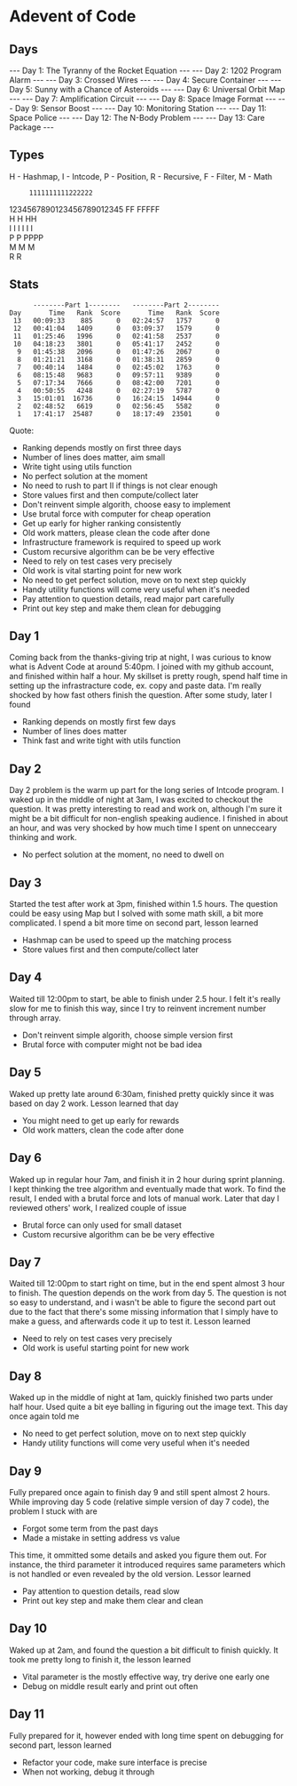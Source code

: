 # Adevent of Code

## Days

--- Day 1: The Tyranny of the Rocket Equation ---
--- Day 2: 1202 Program Alarm ---
--- Day 3: Crossed Wires ---
--- Day 4: Secure Container ---
--- Day 5: Sunny with a Chance of Asteroids ---
--- Day 6: Universal Orbit Map ---
--- Day 7: Amplification Circuit ---
--- Day 8: Space Image Format ---
--- Day 9: Sensor Boost ---
--- Day 10: Monitoring Station ---
--- Day 11: Space Police ---
--- Day 12: The N-Body Problem ---
--- Day 13: Care Package ---


## Types

H - Hashmap, I - Intcode, P - Position, R - Recursive, F - Filter, M - Math

         1111111111222222
1234567890123456789012345
  FF  FFFFF              
  H  H   HH              
 I  I I I I I            
  P    P PPPP            
  M      M M             
R    R                  

## Stats

```
      --------Part 1--------   --------Part 2--------
Day       Time   Rank  Score       Time   Rank  Score
 13   00:09:33    885      0   02:24:57   1757      0
 12   00:41:04   1409      0   03:09:37   1579      0
 11   01:25:46   1996      0   02:41:58   2537      0
 10   04:18:23   3801      0   05:41:17   2452      0
  9   01:45:38   2096      0   01:47:26   2067      0
  8   01:21:21   3168      0   01:38:31   2859      0
  7   00:40:14   1484      0   02:45:02   1763      0
  6   08:15:48   9683      0   09:57:11   9389      0
  5   07:17:34   7666      0   08:42:00   7201      0
  4   00:50:55   4248      0   02:27:19   5787      0
  3   15:01:01  16736      0   16:24:15  14944      0
  2   02:48:52   6619      0   02:56:45   5582      0
  1   17:41:17  25487      0   18:17:49  23501      0
```

Quote: 

- Ranking depends mostly on first three days
- Number of lines does matter, aim small
- Write tight using utils function
- No perfect solution at the moment
- No need to rush to part II if things is not clear enough
- Store values first and then compute/collect later
- Don't reinvent simple algorith, choose easy to implement 
- Use brutal force with computer for cheap operation
- Get up early for higher ranking consistently
- Old work matters, please clean the code after done
- Infrastructure framework is required to speed up work
- Custom recursive algorithm can be be very effective
- Need to rely on test cases very precisely
- Old work is vital starting point for new work
- No need to get perfect solution, move on to next step quickly
- Handy utility functions will come very useful when it's needed
- Pay attention to question details, read major part carefully
- Print out key step and make them clean for debugging

## Day 1

Coming back from the thanks-giving trip at night, I was curious to know what is Advent Code at around 5:40pm. I joined with my github account, and finished within half a hour. My skillset is pretty rough, spend half time in setting up the infrastracture code, ex. copy and paste data. I'm really shocked by how fast others finish the question. After some study, later I found

- Ranking depends on mostly first few days
- Number of lines does matter
- Think fast and write tight with utils function

## Day 2

Day 2 problem is the warm up part for the long series of Intcode program. I waked up in the middle of night at 3am, I was excited to checkout the question. It was pretty interesting to read and work on, although I'm sure it might be a bit difficult for non-english speaking audience. I finished in about an hour, and was very shocked by how much time I spent on unnecceary thinking and work.

- No perfect solution at the moment, no need to dwell on

## Day 3

Started the test after work at 3pm, finished within 1.5 hours. The question could be easy using Map but I solved with some math skill, a bit more complicated. I spend a bit more time on second part, lesson learned

- Hashmap can be used to speed up the matching process
- Store values first and then compute/collect later

## Day 4

Waited till 12:00pm to start, be able to finish under 2.5 hour. I felt it's really slow for me to finish this way, since I try to reinvent increment number through array.

- Don't reinvent simple algorith, choose simple version first
- Brutal force with computer might not be bad idea

## Day 5

Waked up pretty late around 6:30am, finished pretty quickly since it was based on day 2 work. Lesson learned that day

- You might need to get up early for rewards
- Old work matters, clean the code after done

## Day 6

Waked up in regular hour 7am, and finish it in 2 hour during sprint planning. I kept thinking the tree algorithm and eventually made that work. To find the result, I ended with a brutal force and lots of manual work. Later that day I reviewed others' work, I realized couple of issue

- Brutal force can only used for small dataset
- Custom recursive algorithm can be be very effective

## Day 7

Waited till 12:00pm to start right on time, but in the end spent almost 3 hour to finish. The question depends on the work from day 5. The question is not so easy to understand, and i wasn't be able to figure the second part out due to the fact that there's some missing information that I simply have to make a guess, and afterwards code it up to test it. Lesson learned

- Need to rely on test cases very precisely
- Old work is useful starting point for new work

## Day 8

Waked up in the middle of night at 1am, quickly finished two parts under half hour. Used quite a bit eye balling in figuring out the image text. This day once again told me 

- No need to get perfect solution, move on to next step quickly
- Handy utility functions will come very useful when it's needed

## Day 9

Fully prepared once again to finish day 9 and still spent almost 2 hours. While improving day 5 code (relative simple version of day 7 code), the problem I stuck with are

- Forgot some term from the past days
- Made a mistake in setting address vs value

This time, it ommitted some details and asked you figure them out. For instance, the third parameter it introduced requires same parameters which is not handled or even revealed by the old version. Lessor learned

- Pay attention to question details, read slow
- Print out key step and make them clear and clean

## Day 10

Waked up at 2am, and found the question a bit difficult to finish quickly. It took me pretty long to finish it, the lesson learned

- Vital parameter is the mostly effective way, try derive one early one
- Debug on middle result early and print out often

## Day 11

Fully prepared for it, however ended with long time spent on debugging for second part, lesson learned

- Refactor your code, make sure interface is precise 
- When not working, debug it through